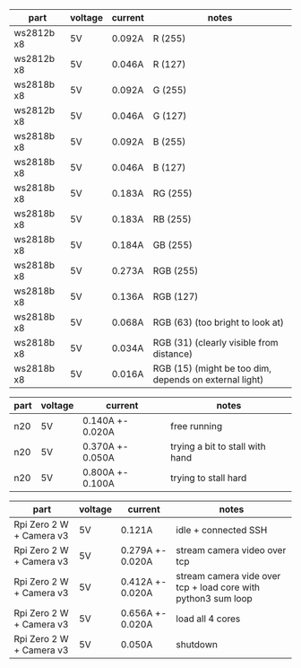 part | voltage | current | notes
-- | -- | -- | -- 
ws2812b x8 | 5V | 0.092A | R (255)
ws2812b x8 | 5V | 0.046A | R (127)
ws2818b x8 | 5V | 0.092A | G (255)
ws2812b x8 | 5V | 0.046A | G (127)
ws2818b x8 | 5V | 0.092A | B (255)
ws2818b x8 | 5V | 0.046A | B (127)
ws2818b x8 | 5V | 0.183A | RG (255)
ws2818b x8 | 5V | 0.183A | RB (255)
ws2818b x8 | 5V | 0.184A | GB (255)
ws2818b x8 | 5V | 0.273A | RGB (255)
ws2818b x8 | 5V | 0.136A | RGB (127)
ws2818b x8 | 5V | 0.068A | RGB (63) (too bright to look at)
ws2818b x8 | 5V | 0.034A | RGB (31) (clearly visible from distance)
ws2818b x8 | 5V | 0.016A | RGB (15) (might be too dim, depends on external light)

part | voltage | current | notes
-- | -- | -- | -- 
n20 | 5V | 0.140A +- 0.020A | free running
n20 | 5V | 0.370A +- 0.050A | trying a bit to stall with hand
n20 | 5V | 0.800A +- 0.100A | trying to stall hard

part | voltage | current | notes
-- | -- | -- | -- 
Rpi Zero 2 W + Camera v3 | 5V | 0.121A | idle + connected SSH
Rpi Zero 2 W + Camera v3 | 5V | 0.279A +- 0.020A | stream camera video over tcp
Rpi Zero 2 W + Camera v3 | 5V | 0.412A +- 0.020A | stream camera vide over tcp + load core with python3 sum loop
Rpi Zero 2 W + Camera v3 | 5V | 0.656A +- 0.020A | load all 4 cores
Rpi Zero 2 W + Camera v3 | 5V | 0.050A | shutdown
